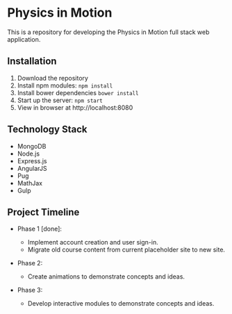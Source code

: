 # Physics in Motion

This is a repository for developing the Physics in Motion full stack web application.

## Installation

1. Download the repository
2. Install npm modules: `npm install`
3. Install bower dependencies `bower install`
4. Start up the server: `npm start`
5. View in browser at http://localhost:8080

## Technology Stack

* MongoDB
* Node.js
* Express.js
* AngularJS
* Pug
* MathJax
* Gulp

## Project Timeline

* Phase 1 [done]: 
  * Implement account creation and user sign-in.
  * Migrate old course content from current placeholder site to new site.

* Phase 2:
  * Create animations to demonstrate concepts and ideas.

* Phase 3:
  * Develop interactive modules to demonstrate concepts and ideas.
